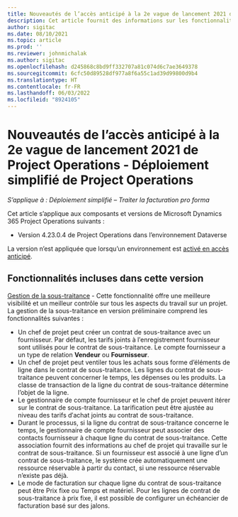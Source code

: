 ```yaml
---
title: Nouveautés de l’accès anticipé à la 2e vague de lancement 2021 de Project Operations - Déploiement simplifié de Project Operations
description: Cet article fournit des informations sur les fonctionnalités disponibles dans la version en accès anticipé de la 2e vague de 2021 du déploiement simplifié de Project Operations.
author: sigitac
ms.date: 08/10/2021
ms.topic: article
ms.prod: ''
ms.reviewer: johnmichalak
ms.author: sigitac
ms.openlocfilehash: d245868c8bd9ff332707a81c074d6c7ae3649378
ms.sourcegitcommit: 6cfc50d89528df977a8f6a55c1ad39d99800d9b4
ms.translationtype: HT
ms.contentlocale: fr-FR
ms.lasthandoff: 06/03/2022
ms.locfileid: "8924105"
---
```

# <a name="whats-new-2021-wave-2-early-access---project-operations-lite-deployment"></a>Nouveautés de l’accès anticipé à la 2e vague de lancement 2021 de Project Operations - Déploiement simplifié de Project Operations

_S’applique à : Déploiement simplifié – Traiter la facturation pro forma_

Cet article s’applique aux composants et versions de Microsoft Dynamics 365 Project Operations suivants :

  - Version 4.23.0.4 de Project Operations dans l’environnement Dataverse

La version n’est appliquée que lorsqu’un environnement est [activé en accès anticipé](/power-platform/admin/opt-in-early-access-updates#how-to-enable-early-access-updates).

## <a name="features-included-in-this-release"></a>Fonctionnalités incluses dans cette version

[Gestion de la sous-traitance](/dynamics365/project-operations/pro/subcontracting/managing-subcontracts-overview) - Cette fonctionnalité offre une meilleure visibilité et un meilleur contrôle sur tous les aspects du travail sur un projet. La gestion de la sous-traitance en version préliminaire comprend les fonctionnalités suivantes :

  - Un chef de projet peut créer un contrat de sous-traitance avec un fournisseur. Par défaut, les tarifs joints à l′enregistrement fournisseur sont utilisés pour le contrat de sous-traitance. Le compte fournisseur a un type de relation **Vendeur** ou **Fournisseur**.
  - Un chef de projet peut ventiler tous les achats sous forme d’éléments de ligne dans le contrat de sous-traitance. Les lignes du contrat de sous-traitance peuvent concerner le temps, les dépenses ou les produits. La classe de transaction de la ligne du contrat de sous-traitance détermine l’objet de la ligne.
  - Le gestionnaire de compte fournisseur et le chef de projet peuvent itérer sur le contrat de sous-traitance. La tarification peut être ajustée au niveau des tarifs d′achat joints au contrat de sous-traitance.
  - Durant le processus, si la ligne du contrat de sous-traitance concerne le temps, le gestionnaire de compte fournisseur peut associer des contacts fournisseur à chaque ligne du contrat de sous-traitance. Cette association fournit des informations au chef de projet qui travaille sur le contrat de sous-traitance. Si un fournisseur est associé à une ligne d’un contrat de sous-traitance, le système crée automatiquement une ressource réservable à partir du contact, si une ressource réservable n’existe pas déjà.
  - Le mode de facturation sur chaque ligne du contrat de sous-traitance peut être Prix fixe ou Temps et matériel. Pour les lignes de contrat de sous-traitance à prix fixe, il est possible de configurer un échéancier de facturation basé sur des jalons.
